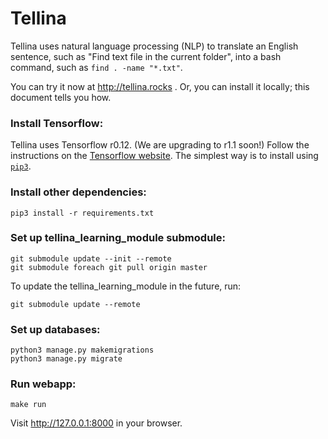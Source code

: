 # Tellina

Tellina uses natural language processing (NLP) to translate an English sentence, such as "Find text file in the current folder", into a bash command, such as `find . -name "*.txt"`.

You can try it now at http://tellina.rocks .
Or, you can install it locally; this document tells you how.

### Install Tensorflow:

Tellina uses Tensorflow r0.12. (We are upgrading to r1.1 soon!) Follow the instructions on the [Tensorflow website](https://www.tensorflow.org/versions/r0.12/get_started/os_setup.html). The simplest way is to install using [`pip3`](https://www.tensorflow.org/versions/r0.12/get_started/os_setup.html#pip-installation).

### Install other dependencies:

```
pip3 install -r requirements.txt
```

### Set up tellina_learning_module submodule:

```
git submodule update --init --remote
git submodule foreach git pull origin master
```
To update the tellina_learning_module in the future, run:
```
git submodule update --remote
```

### Set up databases:

```
python3 manage.py makemigrations
python3 manage.py migrate
```

### Run webapp:

```
make run
```
Visit http://127.0.0.1:8000 in your browser.

